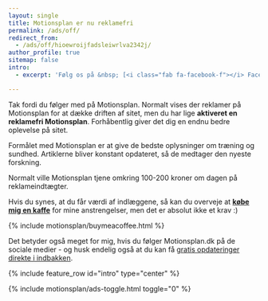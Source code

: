 ```yaml
---
layout: single
title: Motionsplan er nu reklamefri
permalink: /ads/off/
redirect_from:
  - /ads/off/hioewroijfadsleiwrlva2342j/
author_profile: true
sitemap: false
intro:
  - excerpt: 'Følg os på &nbsp; [<i class="fab fa-facebook-f"></i> Facebook](https://www.facebook.com/motionsplan/){: .btn .btn--facebook } og [<i class="fab fa-twitter"></i> Twitter](https://twitter.com/motionsplan){: .btn .btn--twitter } og [<i class="fab fa-instagram"></i> Instagram](https://www.instagram.com/motionsplan/){: .btn .btn--warning } og [<i class="fab fa-pinterest"></i> Pinterest](https://www.pinterest.com/motionsplan/){: .btn .btn--danger }'

---
```


Tak fordi du følger med på Motionsplan. Normalt vises der reklamer på Motionsplan for at dække driften af sitet, men du har lige **aktiveret en reklamefri Motionsplan**. Forhåbentlig giver det dig en endnu bedre oplevelse på sitet.

Formålet med Motionsplan er at give de bedste oplysninger om træning og sundhed. Artiklerne bliver konstant opdateret, så de medtager den nyeste forskning.

Normalt ville Motionsplan tjene omkring 100-200 kroner om dagen på reklameindtægter.

Hvis du synes, at du får værdi af indlæggene, så kan du overveje at **[købe mig en kaffe](https://www.buymeacoffee.com/lsolesen)** for mine anstrengelser, men det er absolut ikke et krav :)

{% include motionsplan/buymeacoffee.html %}

Det betyder også meget for mig, hvis du følger Motionsplan.dk på de sociale medier - og husk endelig også at du kan få [gratis opdateringer direkte i indbakken](/nyhedsbrev/).

{% include feature_row id="intro" type="center" %}

{% include motionsplan/ads-toggle.html toggle="0" %}
